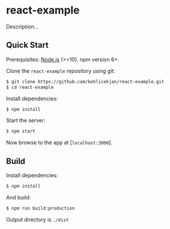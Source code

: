 # react-example

Description...

## Quick Start
Prerequisites: [Node.js](https://nodejs.org/en/) (>=10), npm version 6+.

Clone the `react-example` repository using git:

```bash
$ git clone https://github.com/kohlicekjan/react-example.git
$ cd react-example
```

Install dependencies:

```bash
$ npm install
```

Start the server:

```bash
$ npm start
```

Now browse to the app at [`localhost:3000`].

## Build

Install dependencies:

```bash
$ npm install
```

And build:

```bash
$ npm run build:production
```
Output directory is `./dist`
